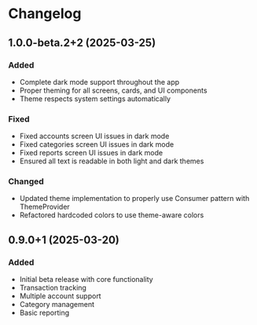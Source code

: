 # Changelog

## 1.0.0-beta.2+2 (2025-03-25)

### Added
- Complete dark mode support throughout the app
- Proper theming for all screens, cards, and UI components
- Theme respects system settings automatically

### Fixed
- Fixed accounts screen UI issues in dark mode
- Fixed categories screen UI issues in dark mode
- Fixed reports screen UI issues in dark mode
- Ensured all text is readable in both light and dark themes

### Changed
- Updated theme implementation to properly use Consumer pattern with ThemeProvider
- Refactored hardcoded colors to use theme-aware colors

## 0.9.0+1 (2025-03-20)

### Added
- Initial beta release with core functionality
- Transaction tracking
- Multiple account support
- Category management
- Basic reporting 